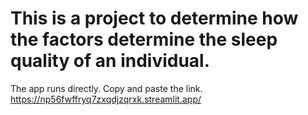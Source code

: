 # This is a project to determine how the factors determine the sleep quality of an individual.
The app runs directly. Copy and paste the link.
https://np56fwffryq7zxqdjzqrxk.streamlit.app/
